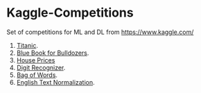 # Kaggle-Competitions
Set of competitions for ML and DL from https://www.kaggle.com/

1) [Titanic](https://www.kaggle.com/c/titanic).
2) [Blue Book for Bulldozers](https://www.kaggle.com/c/bluebook-for-bulldozers).
3) [House Prices](https://www.kaggle.com/c/house-prices-advanced-regression-techniques/leaderboard)
4) [Digit Recognizer](https://www.kaggle.com/c/digit-recognizer).
5) [Bag of Words](https://www.kaggle.com/c/word2vec-nlp-tutorial/data).
6) [English Text Normalization](https://www.kaggle.com/c/text-normalization-challenge-english-language).